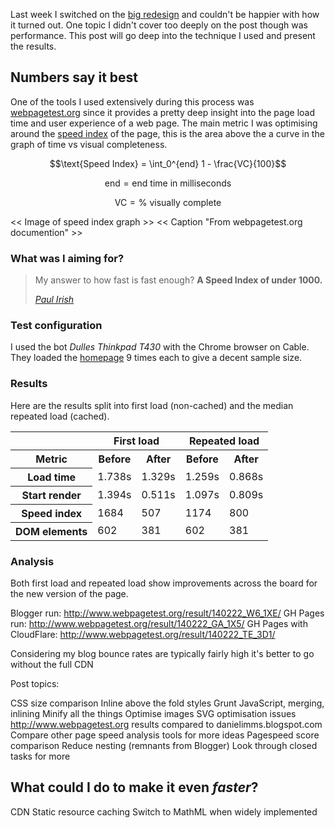Last week I switched on the [big redesign][1] and couldn't be happier with how it turned out. One topic I didn't cover too deeply on the post though was performance. This post will go deep into the technique I used and present the results.

## Numbers say it best

One of the tools I used extensively during this process was [webpagetest.org][2] since it provides a pretty deep insight into the page load time and user experience of a web page. The main metric I was optimising around the [speed index][3] of the page, this is the area above the a curve in the graph of time vs visual completeness.

$$\text{Speed Index} = \int_0^{end} 1 - \frac{VC}{100}$$

$$\text{end} = \text{end time in milliseconds}$$

$$\text{VC} = \text{% visually complete}$$

<< Image of speed index graph >>
<< Caption "From webpagetest.org documention" >>

### What was I aiming for?

> My answer to how fast is fast enough? **A Speed Index of under 1000.**
> 
> [<cite>Paul Irish</cite>][5]

### Test configuration

I used the bot *Dulles Thinkpad T430* with the Chrome browser on Cable. They loaded the [homepage][4] 9 times each to give a decent sample size. 

### Results

Here are the results split into first load (non-cached) and the median repeated load (cached).

<table>
<tr>
<th></th>
<th colspan="2">First load</th>
<th colspan="2">Repeated load</th>
</tr>
<tr>
<th>Metric</th>
<th>Before</th>
<th>After</th>
<th>Before</th>
<th>After</th>
</tr>
<tr>
<th>Load time</th>
<td>1.738s</td>
<td>1.329s</td>
<td>1.259s</td>
<td>0.868s</td>
</tr>
<tr>
<th>Start render</th>
<td>1.394s</td>
<td>0.511s</td>
<td>1.097s</td>
<td>0.809s</td>
</tr>
<tr>
<th>Speed index</th>
<td>1684</td>
<td>507</td>
<td>1174</td>
<td>800</td>
</tr>
<tr>
<th>DOM elements</th>
<td>602</td>
<td>381</td>
<td>602</td>
<td>381</td>
</tr>
</table>


### Analysis

Both first load and repeated load show improvements across the board for the new version of the page.



















Blogger run: http://www.webpagetest.org/result/140222_W6_1XE/
GH Pages run: http://www.webpagetest.org/result/140222_GA_1X5/
GH Pages with CloudFlare: http://www.webpagetest.org/result/140222_TE_3D1/

Considering my blog bounce rates are typically fairly high it's better to go without the full CDN



Post topics:

CSS size comparison
Inline above the fold styles
Grunt
JavaScript, merging, inlining
Minify all the things
Optimise images
SVG optimisation issues
http://www.webpagetest.org results compared to danielimms.blogspot.com
Compare other page speed analysis tools for more ideas
Pagespeed score comparison
Reduce nesting (remnants from Blogger)
Look through closed tasks for more

## What could I do to make it even *faster*?

CDN
Static resource caching
Switch to MathML when widely implemented


[1]: http://www.growingwiththeweb.com/2014/02/redesign-3-from-blogger-to-github-pages.html
[2]: http://www.webpagetest.org/
[3]: https://sites.google.com/a/webpagetest.org/docs/using-webpagetest/metrics/speed-index
[4]: http://www.growingwiththeweb.com
[5]: http://timkadlec.com/2014/01/fast-enough/#comment-1200946500